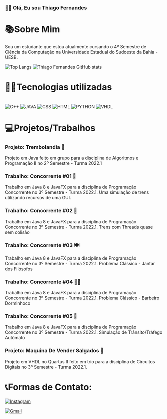 
### 👋🏼 Olá, Eu sou Thiago Fernandes
# 📚Sobre Mim
Sou um estudante que estou atualmente cursando o 4º Semestre de Ciência da Computação na Universidade Estadual do Sudoeste da Bahia - UESB.

![Top Langs](https://github-readme-stats.vercel.app/api/top-langs/?username=ThiagoFPSousa&layout=pie&theme=highcontrast)
![Thiago Fernandes GitHub stats](https://github-readme-stats.vercel.app/api?username=ThiagoFPSousa&show_icons=true&theme=highcontrast)

# 👨‍💻Tecnologias utilizadas
<div style="display: inline_black"><br/>
  <img align="center" alt="C++" src="https://img.shields.io/badge/C%2B%2B-00599C?style=for-the-badge&logo=c%2B%2B&logoColor=white"/>
  <img align="center" alt="JAVA" src="https://img.shields.io/badge/Java-ED8B00?style=for-the-badge&logo=openjdk&logoColor=white"/>
  <img align="center" alt="CSS" src="https://img.shields.io/badge/CSS-239120?&style=for-the-badge&logo=css3&logoColor=white"/>
  <img align="center" alt="HTML" src="https://img.shields.io/badge/HTML-239120?style=for-the-badge&logo=html5&logoColor=white"/>
  <img align="center" alt="PYTHON" src="https://img.shields.io/badge/Python-14354C?style=for-the-badge&logo=python&logoColor=white"/>
  <img align="center" alt="VHDL" src="https://img.shields.io/badge/VHDL-4285F4?style=for-the-badge&logo=vhdl&logoColor=white"/>
</div>

# 💻Projetos/Trabalhos
### Projeto: Trembolandia 💪
Projeto em Java feito em grupo para a disciplina de Algoritmos e Programação II no 2º Semestre - Turma 2022.1
### Trabalho: Concorrente #01 🚂
Trabalho em Java 8 e JavaFX para a disciplina de Programação Concorrente no 3º Semestre - Turma 2022.1. Uma simulação de trens utilizando recursos de uma GUI.
### Trabalho: Concorrente #02 🚂
Trabalho em Java 8 e JavaFX para a disciplina de Programação Concorrente no 3º Semestre - Turma 2022.1. Trens com Threads quase sem colisão
### Trabalho: Concorrente #03 🍽️
Trabalho em Java 8 e JavaFX para a disciplina de Programação Concorrente no 3º Semestre - Turma 2022.1. Problema Clássico - Jantar dos Filósofos
### Trabalho: Concorrente #04 💇‍♂️
Trabalho em Java 8 e JavaFX para a disciplina de Programação Concorrente no 3º Semestre - Turma 2022.1. Problema Clássico - Barbeiro Dorminhoco
### Trabalho: Concorrente #05 🚗
Trabalho em Java 8 e JavaFX para a disciplina de Programação Concorrente no 3º Semestre - Turma 2022.1. Simulação de Trânsito/Tráfego Autômato
### Projeto: Maquina De Vender Salgados 🍔
Projeto em VHDL no Quartus II feito em trio para a disciplina de Circuitos Digitais no 3º Semestre - Turma 2022.1.


# 📞Formas de Contato:
[![Instagram](https://img.shields.io/badge/Instagram-E4405F?style=for-the-badge&logo=instagram&logoColor=white)](https://www.instagram.com/thifernandes18/)

[![Gmail](https://img.shields.io/badge/Gmail-D14836?style=for-the-badge&logo=gmail&logoColor=white)](mailto:thi19fernandes@gmail.com)
